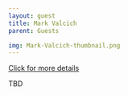 ```yaml
---
layout: guest
title: Mark Valcich
parent: Guests

img: Mark-Valcich-thumbnail.png
---
```




<div class="badge-base LI-profile-badge" data-locale="en_US" data-size="medium" data-theme="light" data-type="VERTICAL" data-vanity="markvalcich" data-version="v1"><a class="badge-base__link LI-simple-link" href="https://www.linkedin.com/in/markvalcich?trk=profile-badge">Click for more details</a></div>


TBD
